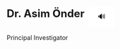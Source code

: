 <div class="profile-container" style="text-align: left;">
        <div class="name-container" style="display: flex;">
            <b class="name" style="font-size: 24px; margin-right: 10px;">  Dr. Asim Önder  </b>
            <button class="play-button" onclick="playAudio()" style="background-color: white; color: black; border: none; padding: 10px 20px; font-size: 16px; cursor: pointer; border-radius: 5px;">🔊</button>
        </div>
    </div>
    <audio id="nameAudio" src="AO.mp3"></audio>
    <script>
        function playAudio() {
            var audio = document.getElementById("nameAudio");
            audio.play();
        }
    </script>
    <p>Principal Investigator</p>
<!--     <p><i> Machine learning models for interfacial flows </i> </p>
 -->
